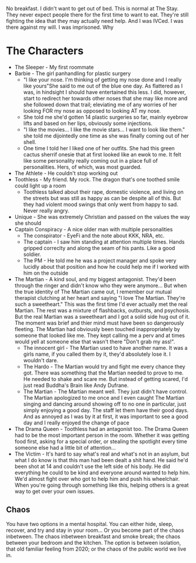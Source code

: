No breakfast. I didn't want to get out of bed. This is normal at The Stay. They never expect people there for the first time to want to eat. They're still fighting the idea that they may actually need help. And I was IVCed. I was there against my will. I was imprisoned. Why 


# The Characters
- The Sleeper - My first roommate
- Barbie - The girl panhandling for plastic surgery
	- "I like your nose. I'm thinking of getting my nose done and I really like yours"She said to me out of the blue one day. As flattered as I was, in hindsight I should have entertained this less. I did, however, start to redirect her towards other noses that she may like more and she followed down that trail; eleviating me of any worries of her looking FOR my nose as opposed to looking AT my nose.
	- She told me she'd gotten 14 plastic surgeries so far, mainly eyebrow lifts and based on her lips, obviously some injections.
	- "I like the movies... I like the movie stars... I want to look like them." she told me dijointedly one time as she was finally coming out of her shell.
	- One time I told her I liked one of her outfits. She had this green cactus sherrif onesie that at first looked like an ewok to me. It felt like some personality really coming out in a place full of personalities. Hers, of which, was most guarded.
- The Athlete - He couldn't stop working out
- Toothless - My friend. My rock. The dragon that's one toothed smile could light up a room
	- Toothless talked about their rape, domestic violence, and living on the streets but was still as happy as can be despite all of this. But they had violent mood swings that only went from happy to sad. Never really angry.
- Unique - She was extremely Christian and passed on the values the way she should
- Captain Conspiracy - A nice older man with multiple personalities
	- The conspirator - EyeFi and the note about KKK, NRA, etc.
	- The captain - I saw him standing at attention multiple times. Hands gripped correclty and along the seam of his pants. Like a good soldier.
	- The PM - He told me he was a project manager and spoke very lucidly about that position and how he could help me if I worked with him on the outside
- The Martian - A kind soul, and my biggest antagonist. They'd been through the ringer and didn't know who they were anymore... But when the true identity of The Martian came out, I remember our mutual therapist clutching at her heart and saying "I love The Martian. They're such a sweetheart." This was the first time I'd ever actually met the real Martian. The rest was a mixture of flashbacks, outbursts, and psychosis. But the real Martian was a sweetheart and I got a solid side hug out of it. The moment was brief and thier mind must have been so dangerously fleeting. The Martian had obviously been touched inappropriately by someone that looked like me. They kept calling me a perv and at times would yell at someone else that wasn't there "Don't grab my ass!". 
	- The innocent girl - The Martian used to have another name. It was a girls name, if you called them by it, they'd absolutely lose it. I wouldn't dare.
	- The Hardo - The Martian would try and fight me every chance they got. There was something that the Martian needed to prove to me. He needed to shake and scare me. But instead of getting scared, I'd just read Buddha's Brain like Andy Dufrane.
	- The Martian - The Martian meant well. They just didn't have control. The Martian apologized to me once and I even caught The Martian singing and dancing around showing off to no one in particular, just simply enjoying a good day. The staff let them have their good days. And as annoyed as I was by it at first, it was important to see a good day and I really enjoyed the change of pace
- The Drama Queen - Toothless had an antagonist too. The Drama Queen had to be the most important person in the room. Whether it was getting food first, asking for a special order, or stealing the spotlight every time someone else had a little bit of attention...
- The Victim - It's hard to say what's real and what's not in an asylum, but what I do know is that this man had been dealt a shit hand. He said he'd been shot at 14 and couldn't use the left side of his body. He did everything he could to be kind and everyone around wanted to help him. We'd almost fight over who got to help him and push his wheelchair. When you're going through something like this, helping others is a great way to get over your own issues.

## Chaos
You have two options in a mental hospital. You can either hide, sleep, recover, and try and stay in your room... Or you become part of the chaos inbetween. The chaos inbetween breakfast and smoke break; the chaos between your bedroom and the kitchen. The option is between isolation, that old familiar feeling from 2020; or the chaos of the public world we live in.